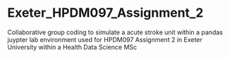 # Exeter_HPDM097_Assignment_2
Collaborative group coding to simulate a acute stroke unit within a pandas juypter lab environment used for HPDM097 Assignment 2 in Exeter University within a Health Data Science MSc
